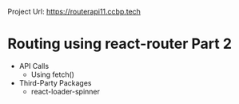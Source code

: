 Project Url: https://routerapi11.ccbp.tech

# Routing using react-router Part 2

- API Calls
  - Using fetch()
- Third-Party Packages
  - react-loader-spinner
